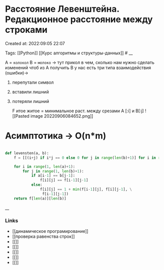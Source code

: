 # Расстояние Левенштейна. Редакционное расстояние между строками

Created at: 2022:09:05 22:07

Tags: [[Python]] [[Курс алгоритмы и структуры-данных]]    #
__ 

А = ``колокол``
В = ``молоко`` 
->  тут прикол в чем, сколько нам нужно сделать изменений чтоб из А получить В 
у нас есть три типа взаимодействия (ошибки)->
1. перепутали символ
2. вставили лишний
3. потеряли лишний 

	F итое житое = минимальное раст. между срезами А [:i] и B[:j]
![[Pasted image 20220906084652.png]]

# Асимптотика -> O(n*m)
``` python 

def levensten(a, b):
    f = [[(i+j) if i*j == 0 else 0 for j in range(len(b)+1)] for i in range(len(a)+1)]

    for i in range(1, len(a)+1):
        for j in range(1, len(b)+1):
            if a[i-1] == b[j-1]:
                f[i][j] == f[i-1][j-1]
            else:
                f[i][j] == 1 + min(f[i-1][j], f[i][j-1], \
                 f[i-1][j-1])
    return f[len(a)][len(b)]

```

__

### Links

- [[динамическое програмирование]]
- [[проверка равенства строк]]
- [[]]
- [[]]
- [[]]
- [[]]
- [[]]